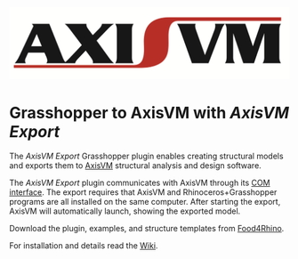 ![alt text](https://github.com/AxisVM/GrasshopperToAxisVM/blob/master/Documentation/images/AxisVM%20logo.bmp)
# Grasshopper to AxisVM with *AxisVM Export*

The *AxisVM Export* Grasshopper plugin enables creating structural models and exports them to [AxisVM](https://www.axisvm.eu) structural analysis and design software. 

The *AxisVM Export* plugin communicates with AxisVM through its [COM interface](http://axisvm.eu/axisvm_products_programming.html). The export requires that AxisVM and Rhinoceros+Grasshopper programs are all installed on the same computer. After starting the export, AxisVM will automatically launch, showing the exported model.

Download the plugin, examples, and structure templates from [Food4Rhino](https://www.food4rhino.com/app/axisvm-export).

For installation and details read the [Wiki](https://github.com/AxisVM/GrasshopperToAxisVM/wiki).
